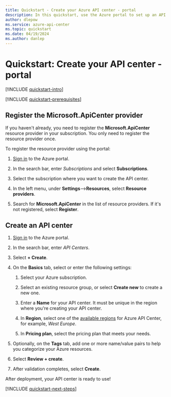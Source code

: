```yaml
---
title: Quickstart - Create your Azure API center - portal
description: In this quickstart, use the Azure portal to set up an API center for API discovery, reuse, and governance. 
author: dlepow
ms.service: azure-api-center
ms.topic: quickstart
ms.date: 04/19/2024
ms.author: danlep 
---
```


# Quickstart: Create your API center - portal

[!INCLUDE [quickstart-intro](includes/quickstart-intro.md)]

[!INCLUDE [quickstart-prerequisites](includes/quickstart-prerequisites.md)]

## Register the Microsoft.ApiCenter provider

If you haven't already, you need to register the **Microsoft.ApiCenter** resource provider in your subscription. You only need to register the resource provider once. 

To register the resource provider using the portal:

1. [Sign in](https://portal.azure.com) to the Azure portal.

1. In the search bar, enter *Subscriptions* and select **Subscriptions**.

1. Select the subscription where you want to create the API center.

1. In the left menu, under **Settings**-->**Resources**, select **Resource providers**.

1. Search for **Microsoft.ApiCenter** in the list of resource providers. If it's not registered, select **Register**.

## Create an API center

1. [Sign in](https://portal.azure.com) to the Azure portal.

1. In the search bar, enter *API Centers*. 

1. Select **+ Create**. 

1. On the **Basics** tab, select or enter the following settings: 

    1. Select your Azure subscription. 

    1. Select an existing resource group, or select **Create new** to create a new one. 

    1. Enter a **Name** for your API center. It must be unique in the region where you're creating your API center. 

    1. In **Region**, select one of the [available regions](overview.md#available-regions) for Azure API Center, for example, *West Europe*. 
    
    1. In **Pricing plan**, select the pricing plan that meets your needs. 

1. Optionally, on the **Tags** tab, add one or more name/value pairs to help you categorize your Azure resources.

1. Select **Review + create**. 

1. After validation completes, select **Create**.

After deployment, your API center is ready to use!

[!INCLUDE [quickstart-next-steps](includes/quickstart-next-steps.md)]

